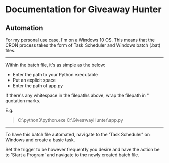 # Documentation for Giveaway Hunter

## Automation
For my personal use case, I'm on a Windows 10 OS. This means that the CRON process takes the form of Task Scheduler and Windows batch (.bat) files.

----

Within the batch file, it's as simple as the below:

- Enter the path to your Python executable
- Put an explicit space
- Enter the path of app.py

If there's any whitespace in the filepaths above, wrap the filepath in " quotation marks.

E.g.

> C:\python3\python.exe C:\GiveawayHunter\app.py

---

To have this batch file automated, navigate to the 'Task Scheduler' on Windows and create a basic task.

Set the trigger to be however frequently you desire and have the action be to 'Start a Program' and navigate to the newly created batch file.